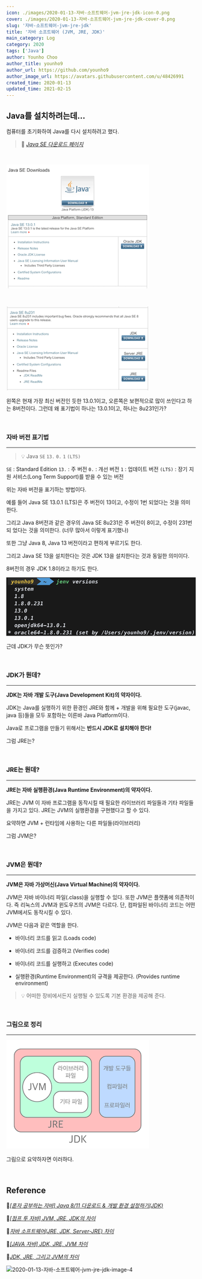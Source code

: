 ```yaml
---
icon: ./images/2020-01-13-자바-소프트웨어-jvm-jre-jdk-icon-0.png
cover: ./images/2020-01-13-자바-소프트웨어-jvm-jre-jdk-cover-0.png
slug: '자바-소프트웨어-jvm-jre-jdk'
title: '자바 소프트웨어 (JVM, JRE, JDK)'
main_category: Log
category: 2020
tags: ['Java']
author: Younho Choo
author_title: younho9
author_url: https://github.com/younho9
author_image_url: https://avatars.githubusercontent.com/u/48426991
created_time: 2020-01-13
updated_time: 2021-02-15
---
```


## Java를 설치하려는데...

컴퓨터를 초기화하여 Java를 다시 설치하려고 했다.

> 🔗
> _[Java SE 다운로드 페이지](https://www.oracle.com/technetwork/java/javase/downloads/index.html)_

<br />

![2020-01-13-자바-소프트웨어-jvm-jre-jdk-image-0](./images/2020-01-13-자바-소프트웨어-jvm-jre-jdk-image-0.png)

<br />

![2020-01-13-자바-소프트웨어-jvm-jre-jdk-image-1](./images/2020-01-13-자바-소프트웨어-jvm-jre-jdk-image-1.png)

왼쪽은 현재 가장 최신 버전인 듯한 13.0.1이고, 오른쪽은 보편적으로 많이 쓰인다고
하는 8버전이다. 그런데 왜 표기법이 하나는 13.0.1이고, 하나는 8u231인가?

<br />

### 자바 버전 표기법

---

> 💡 Java `SE` `13.` `0.` `1` `(LTS)`

`SE` : Standard Edition `13.` : 주 버전 `0.` : 개선 버전 `1` : 업데이트 버전
`(LTS)` : 장기 지원 서비스(Long Term Support)를 받을 수 있는 버전

위는 자바 버전을 표기하는 방법이다.

예를 들어 Java SE 13.0.1 (LTS)은 주 버전이 13이고, 수정이 1번 되었다는 것을 의미
한다.

그리고 Java 8버전과 같은 경우의 Java SE 8u231은 주 버전이 8이고, 수정이 231번 되
었다는 것을 의미한다. (너무 많아서 이렇게 표기했나)

또한 그냥 Java 8, Java 13 버전이라고 편하게 부르기도 한다.

그리고 Java SE 13을 설치한다는 것은 JDK 13을 설치한다는 것과 동일한 의미이다.

8버전의 경우 JDK 1.8이라고 하기도 한다.

![2020-01-13-자바-소프트웨어-jvm-jre-jdk-image-2](./images/2020-01-13-자바-소프트웨어-jvm-jre-jdk-image-2.png)

근데 JDK가 무슨 뜻인가?

<br />

### JDK가 뭔데?

---

**JDK는 자바 개발 도구(Java Development Kit)의 약자이다.**

JDK는 Java를 실행하기 위한 환경인 JRE와 함께 + 개발을 위해 필요한 도구(javac,
java 등)들을 모두 포함하는 이른바 Java Platform이다.

Java로 프로그램을 만들기 위해서는 **반드시 JDK로 설치해야 한다!**

그럼 JRE는?

<br />

### JRE는 뭔데?

---

**JRE는 자바 실행환경(Java Runtime Environment)의 약자이다.**

JRE는 JVM 이 자바 프로그램을 동작시킬 때 필요한 라이브러리 파일들과 기타 파일들
을 가지고 있다. JRE는 JVM의 실행환경을 구현했다고 할 수 있다.

요약하면 JVM + 런타임에 사용하는 다른 파일들(라이브러리)

그럼 JVM은?

<br />

### JVM은 뭔데?

---

**JVM은 자바 가상머신(Java Virtual Machine)의 약자이다.**

JVM은 자바 바이너리 파일(.class)을 실행할 수 있다. 또한 JVM은 플랫폼에 의존적이
다. 즉 리눅스의 JVM과 윈도우즈의 JVM은 다르다. 단, 컴파일된 바이너리 코드는 어떤
JVM에서도 동작시킬 수 있다.

JVM은 다음과 같은 역할을 한다.

- 바이너리 코드를 읽고 (Loads code)

- 바이너리 코드를 검증하고 (Verifies code)

- 바이너리 코드를 실행하고 (Executes code)

- 실행환경(Runtime Environment)의 규격을 제공한다. (Provides runtime
  environment)

> 💡 어떠한 장비에서든지 실행될 수 있도록 기본 환경을 제공해 준다.

<br />

### 그림으로 정리

---

![2020-01-13-자바-소프트웨어-jvm-jre-jdk-image-3](./images/2020-01-13-자바-소프트웨어-jvm-jre-jdk-image-3.png)

그림으로 요약하자면 이러하다.

<br />

## Reference

🔗*[[혼자 공부하는 자바] Java 8/11 다운로드 & 개발 환경 설정하기(JDK)](https://m.post.naver.com/viewer/postView.nhn?volumeNo=22725606&memberNo=25379965&searchKeyword=%EC%84%A4%EC%B9%98%EB%90%9C%EC%97%85%EB%8D%B0%EC%9D%B4%ED%8A%B8&searchRank=134)*

🔗*[[점프 투 자바] JVM, JRE, JDK의 차이](https://wikidocs.net/257)*

🔗*[자바 소프트웨어(JRE, JDK, Server-JRE) 차이](https://wanzargen.tistory.com/8?category=700063)*

🔗*[[JAVA 자바] JDK, JRE, JVM 차이](https://arer.tistory.com/156)*

🔗*[JDK, JRE, 그리고 JVM의 차이](https://tworab.tistory.com/13)*

![2020-01-13-자바-소프트웨어-jvm-jre-jdk-image-4](https://notion-ga.ohwhos.now.sh/collect?tid=UA-159972507-1&host=www.notion.so&page=/JVM-JRE-JDK-6735f56995594cb8b0ce80ddeebb1f53)
